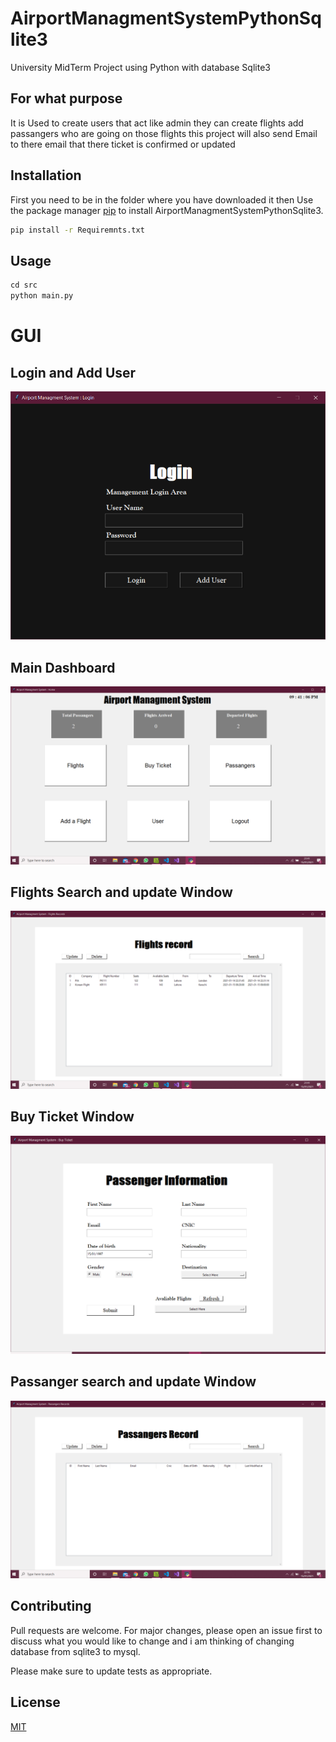 # AirportManagmentSystemPythonSqlite3
University MidTerm Project using Python with database Sqlite3 

## For what purpose 
It is Used to create users that act like admin they can create flights add passangers who are going on those flights this project will also send Email to there email that there ticket is confirmed or updated

## Installation
First you need to be in the folder where you have downloaded it then 
Use the package manager [pip](https://pip.pypa.io/en/stable/) to install AirportManagmentSystemPythonSqlite3.

```bash
pip install -r Requiremnts.txt  
```

## Usage

```python
cd src
python main.py

```

# GUI

## Login and Add User

![alt text](https://github.com/CodeTerminator007/AirportManagmentSystemPythonSqlite3/blob/master/images/1.PNG?raw=true)
## Main Dashboard
![alt text](https://github.com/CodeTerminator007/AirportManagmentSystemPythonSqlite3/blob/master/images/2.PNG?raw=true)
## Flights Search and update Window
![alt text](https://github.com/CodeTerminator007/AirportManagmentSystemPythonSqlite3/blob/master/images/3.PNG?raw=true)
## Buy Ticket Window
![alt text](https://github.com/CodeTerminator007/AirportManagmentSystemPythonSqlite3/blob/master/images/5.PNG?raw=true)
## Passanger search and update Window
![alt text](https://github.com/CodeTerminator007/AirportManagmentSystemPythonSqlite3/blob/master/images/6.PNG?raw=true)



## Contributing
Pull requests are welcome. For major changes, please open an issue first to discuss what you would like to change and i am thinking of changing database from sqlite3 to mysql.

Please make sure to update tests as appropriate.

## License
[MIT](https://choosealicense.com/licenses/mit/)
